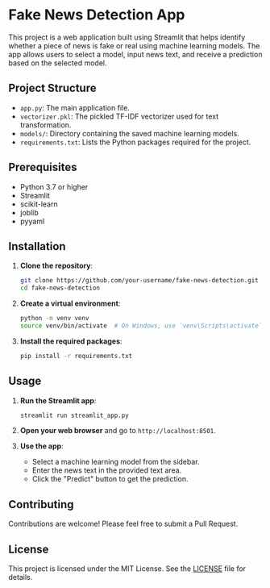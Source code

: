 # Fake News Detection App

This project is a web application built using Streamlit that helps identify whether a piece of news is fake or real using machine learning models. The app allows users to select a model, input news text, and receive a prediction based on the selected model.

## Project Structure

- `app.py`: The main application file.
- `vectorizer.pkl`: The pickled TF-IDF vectorizer used for text transformation.
- `models/`: Directory containing the saved machine learning models.
- `requirements.txt`: Lists the Python packages required for the project.

## Prerequisites

- Python 3.7 or higher
- Streamlit
- scikit-learn
- joblib
- pyyaml

## Installation

1. **Clone the repository**:
    ```bash
    git clone https://github.com/your-username/fake-news-detection.git
    cd fake-news-detection
    ```

2. **Create a virtual environment**:
    ```bash
    python -m venv venv
    source venv/bin/activate  # On Windows, use `venv\Scripts\activate`
    ```

3. **Install the required packages**:
    ```bash
    pip install -r requirements.txt
    ```

## Usage

1. **Run the Streamlit app**:
    ```bash
    streamlit run streamlit_app.py
    ```

2. **Open your web browser** and go to `http://localhost:8501`.

3. **Use the app**:
    - Select a machine learning model from the sidebar.
    - Enter the news text in the provided text area.
    - Click the "Predict" button to get the prediction.

## Contributing

Contributions are welcome! Please feel free to submit a Pull Request.

## License

This project is licensed under the MIT License. See the [LICENSE](LICENSE) file for details.
